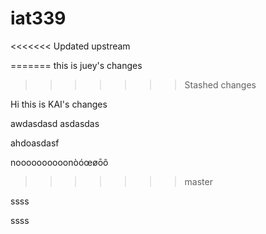 # iat339

<<<<<<< Updated upstream
<!-- this is test i am reading  -->
=======
this is juey's changes
>>>>>>> Stashed changes

Hi this is KAI's changes

awdasdasd asdasdas

ahdoasdasf

noooooooooonòóœøōõ
>>>>>>> master


ssss

ssss